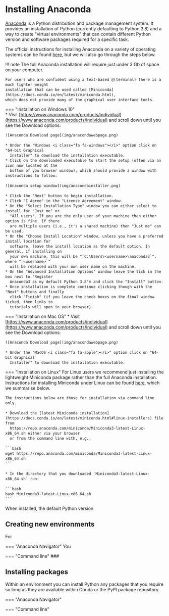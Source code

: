 # Installing Anaconda

[Anaconda](https://www.anaconda.com/products/individual) is a Python distribution and package
management system. It provides an installation of Python (currently defaulting to Python 3.8)
and a way to create "virtual environments" that can contain different Python version and
software packages required for a specific task.

The official instructions for installing Anaconda on a variety of operating systems can be found
[here](https://docs.anaconda.com/anaconda/install/), but we will also go through the steps below.

!!! note
    The full Anaconda installation will require just under 3 Gb of space on your computer.
    
    For users who are confident using a text-based @(terminal) there is a much lighter weight
    installation that can be used called [Miniconda](https://docs.conda.io/en/latest/miniconda.html),
    which does not provide many of the graphical user interface tools.

=== "Installation on Windows 10"    
    * Visit [https://www.anaconda.com/products/individual](https://www.anaconda.com/products/individual)
      and scroll down until you see the Download options:

    ![Anaconda Download page](img/anacondawebpage.png)

    * Under the "Windows <i class="fa fa-windows"></i>" option click on "64-bit Graphical
      Installer" to download the installation executable.
    * Click on the downloaded executable to start the setup (often via an icon now located at the
      bottom of you browser window), which should provide a window with instructions to follow:

    ![Anaconda setup window](img/anacondainstaller.png)

    * Click the "Next" button to begin installation.
    * Click "I Agree" in the "License Agreement" window.
    * On the "Select Installation Type" window you can either select to install for "Just me" or
      "All users". If you are the only user of your machine then either option is fine. If there
      are multiple users (i.e., it's a shared machine) then "Just me" can be used.
    * On the "Choose Install Location" window, unless you have a preferred install location for
      software, leave the install location as the default option. In general, if installing on
      your own machine, this will be "`C:\Users\<username>\anaconda3`", where "`<username>`"
      will be replaced with your own user name on the machine.
    * On the "Advanced Installation Options" window leave the tick in the box next to "Register
      Anaconda3 as my default Python 3.8"m and click the "Install" button.
    * Once installation is complete continue clicking though with the "Next" buttons and finally
      click "Finish" (if you leave the check boxes on the final window ticked, then links to
      tutorials will open in your browser).

=== "Installation on Mac OS"
    * Visit [https://www.anaconda.com/products/individual](https://www.anaconda.com/products/individual)
      and scroll down until you see the Download options:

    ![Anaconda Download page](img/anacondawebpage.png)

    * Under the "MacOS <i class="fa fa-apple"></i>" option click on "64-bit Graphical
      Installer" to download the installation executable.


=== "Installation on Linux"
    For Linux users we recommend just installing the lightweight Miniconda package rather than the
    full Anaconda installation. Instructions for installing Miniconda under Linux can be found
    [here](https://docs.conda.io/projects/continuumio-conda/en/latest/user-guide/install/linux.html),
    which we summarise below.

    The instructions below are those for installation via command line only.

    * Download the [latest Miniconda installation](https://docs.conda.io/en/latest/miniconda.html#linux-installers) file from
      https://repo.anaconda.com/miniconda/Miniconda3-latest-Linux-x86_64.sh either via your browser
      or from the command line with, e.g.,

    ```bash
    wget https://repo.anaconda.com/miniconda/Miniconda3-latest-Linux-x86_64.sh
    ```

    * In the directory that you downloaded `Miniconda3-latest-Linux-x86_64.sh` run:

    ```bash
    bash Miniconda3-latest-Linux-x86_64.sh
    ```

When installed, the default Python version 

## Creating new environments

For 

=== "Anaconda Navigator"
    You 

=== "Command line"
    ###

## Installing packages

Within an environment you can install Python any packages that you require so long as they are
available within Conda or the PyPI package repository.

=== "Anaconda Navigator"


=== "Command line"